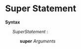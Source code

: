 # Super Statement

**Syntax**

<ul>
    <i>SuperStatement</i> :
    <ul>
        <b>super</b> <i>Arguments</i>
    </ul>
</ul>